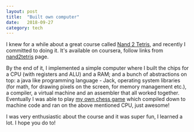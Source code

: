 ```yaml
---
layout: post
title:  "Built own computer"
date:   2018-09-27
category: tech
---
```


I knew for a while about a great course called [Nand 2 Tetris][nand2tetris],
and recently I committed to doing it. It's available on coursera, follow links
from [nand2tetris][nand2tetris] page.

By the end of it, I implemented a simple computer where I built the chips
for a CPU (with registers and ALU) and a RAM; and a bunch of abstractions on
top: a java like programming language - Jack, operating system libraries (for
math, for drawing pixels on the screen, for memory management etc.), a compiler,
a virtual machine and an assembler that all worked together. Eventually I was
able to play [my own chess game][jack-chess] which compiled down to machine code and ran on
the above mentioned CPU, just awesome!

I was very enthusiastic about the course and it was super fun, I learned a lot.
I hope you do to!

<br><br>

[nand2tetris]: https://www.nand2tetris.org/
[jack-chess]: https://github.com/andreip/jack-chess
